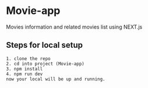 # Movie-app
Movies information and related movies list using NEXT.js
 
## Steps for local setup

    1. clone the repo
    2. cd into project (Movie-app)
    3. npm install
    4. npm run dev
    now your local will be up and running.
